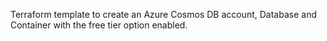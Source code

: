   Terraform template to create an Azure Cosmos DB account, Database and Container with the free tier option enabled.
